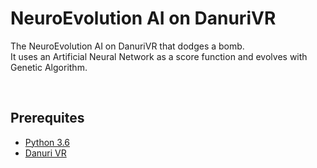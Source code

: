 # NeuroEvolution AI on DanuriVR

The NeuroEvolution AI on DanuriVR that dodges a bomb.<br>
It uses an Artificial Neural Network as a score function and evolves with Genetic Algorithm.

<br>

## Prerequites
* [Python 3.6](https://www.continuum.io/downloads)
* [Danuri VR](http://source.danuri-vr.org/)